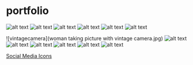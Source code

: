 # portfolio

<!-- IMAGES TAKEN BY ME  -->
![alt text](image.jpg)
![alt text](image.jpg)
![alt text](image.jpg)
![alt text](image.jpg)
![alt text](image.jpg)
![alt text](image.jpg)

<!-- IMAGES TAKEN FROM FREEPIK -->
![vintagecamera](woman taking picture with vintage camera.jpg)
![alt text](image.jpg)
![alt text](image.jpg)
![alt text](image.jpg)
![alt text](image.jpg)
![alt text](image.jpg)
![alt text](image.jpg)

<!-- LINKS USED -->
[Social Media Icons](https://cdnjs.cloudflare.com/ajax/libs/font-awesome/4.7.0/css/font-awesome.min.css)